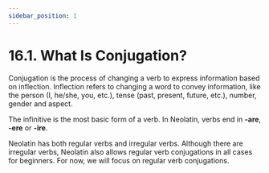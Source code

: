 ```yaml
---
sidebar_position: 1
---
```


# 16.1. What Is Conjugation?

Conjugation is the process of changing a verb to express information based on inflection. Inflection refers to changing a word to convey information, like the person (I, he/she, you, etc.), tense (past, present, future, etc.), number, gender and aspect.

The infinitive is the most basic form of a verb. In Neolatin, verbs end in **-are**, **-ere** or **-ire**.

Neolatin has both regular verbs and irregular verbs. Although there are irregular verbs, Neolatin also allows regular verb conjugations in all cases for beginners. For now, we will focus on regular verb conjugations.
